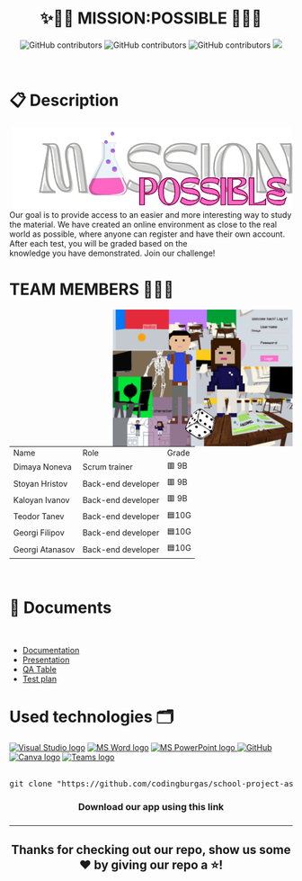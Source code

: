 <h1 align="center">✨👨‍🎓 MISSION:POSSIBLE 👩‍🎓✨ </h1>
<p align = "center">
<img alt="GitHub contributors" src="https://img.shields.io/github/contributors/codingburgas/school-project-assignment-mission-possible?style=flat-square">
  <img alt="GitHub contributors" src="https://img.shields.io/github/repo-size/codingburgas/school-project-assignment-mission-possible?style=flat-square">
  <img alt="GitHub contributors" src="https://img.shields.io/github/last-commit/codingburgas/school-project-assignment-mission-possible?style=flat-square">
<img src="https://img.shields.io/github/languages/count/codingburgas/school-project-assignment-mission-possible?style=flat-square">
</p><br>

<h1 align="left">📋 Description </h1>
<img align="right" src="./game/images/logo.png">
<p align="left">Our goal is to provide access to an easier and more interesting way to study the material. We have created an online environment as close to the real world as possible, where anyone can register and have their own account. After each test, you will be graded based on the<br> knowledge you have demonstrated. Join our challenge!</p>

<h1 align="left">TEAM MEMBERS 👨🏻‍💻</h1>
<table >
  
  <tr>
    <td>Name</td>
    <td>Role</td>
    <td>Grade</td>
  </tr> <img align="right" src="./game/images/readmeImage.png">
  <tr>
    <td> Dimaya Noneva</td>
    <td>Scrum trainer</td>
    <td>🟥 9B</td>
  </tr>
  <tr>
    <td>Stoyan Hristov</td>
    <td>Back-end developer</td>
    <td>🟥 9B</td>
  </tr>
  <tr>
    <td>Kaloyan Ivanov</td>
    <td>Back-end developer</td>
    <td>🟥 9B</td>
  </tr>
  <tr>
    <td>Teodor Tanev</td>
    <td>Back-end developer</td>
    <td>🟦10G</td>
  </tr>
  <tr>
    <td>Georgi Filipov</td>
    <td>Back-end developer</td>
    <td>🟦10G</td>
  </tr>
  <tr>
    <td>Georgi Atanasov</td></td>
    <td>Back-end developer</td>
    <td>🟦10G</td>
  </tr>
  
</table><br>

<h1 align="left">📃 Documents</h1><br>
  <ul align="left" >
   
<li><a href=" https://codingburgas-my.sharepoint.com/:w:/g/personal/dhnoneva22_codingburgas_bg/EZJRnu26mZ5LoxX7GJjfS9YB1BK8uydH1JXD5eyg4VBo2A?e=8Eak2W">Documentation</a></li>
<li><a href="https://codingburgas-my.sharepoint.com/:p:/g/personal/dhnoneva22_codingburgas_bg/EfA3q-Ddc4tNoLweKRmC1iQBECIOqJZStSbBoIR4jxY5xw?e=E0vgIQ">Presentation</a></li>
<li><a href="https://codingburgas-my.sharepoint.com/:x:/g/personal/dhnoneva22_codingburgas_bg/Ea1qthjGaGhIpqQ1dznEQ6sB0v6BbABtLahBSBz2VEQiuA?e=zvd6yx">QA Table</a></li>    
<li><a href="https://codingburgas-my.sharepoint.com/:w:/g/personal/dhnoneva22_codingburgas_bg/EYB9qNf9FXxBtVt5bBd8pp8BxT9OOprVfn3NchKvZPU3pw?e=MUFeZC">Test plan</a></li>  
  </ul>


  <h1 align="left">Used technologies 🗂</h1>
<p align="left">
    <a href="https://code.visualstudio.com/"><img src="https://upload.wikimedia.org/wikipedia/commons/thumb/5/59/Visual_Studio_Icon_2019.svg/2060px-Visual_Studio_Icon_2019.svg.png" alt="Visual Studio logo" width=48px/></a>
   <a href="https://www.microsoft.com/en-ww/microsoft-365/word"><img src="https://img.icons8.com/fluency/48/000000/microsoft-word-2019.png" alt="MS Word logo" width=48px /></a>
  <a href="https://www.microsoft.com/en-us/microsoft-365/powerpoint"><img src="https://img.icons8.com/fluency/48/000000/microsoft-powerpoint-2019.png" alt="MS PowerPoint logo" width=48px />
  <a href="https://git-scm.com/"><img src="https://cdn-icons-png.flaticon.com/512/25/25231.png" alt="GitHub" heigh=48px width=48px/></a>
 <a href="https://www.canva.com/help/transparent-background/"><img src="https://www.edigitalagency.com.au/wp-content/uploads/Canva-logo-png-circle-full-colour-white-font.png" alt="Canva logo"  width=48px/></a>
 <a href="https://teams.microsoft.com/_?culture=en-us&country=us#/conversations/19:b01cf915e57b430ea93ab780c4f6b6dc@thread.v2?ctx=chat"><img src="https://upload.wikimedia.org/wikipedia/commons/thumb/c/c9/Microsoft_Office_Teams_%282018%E2%80%93present%29.svg/2203px-Microsoft_Office_Teams_%282018%E2%80%93present%29.svg.png" alt="Teams logo" width=48px/></a><br><br>
 


   
<pre align="center">git clone "https://github.com/codingburgas/school-project-assignment-mission-possible.git"</pre>
<h3 align="center"> Download our app using this link<h3>
<hr>
<h2 align="center">Thanks for checking out our repo, show us some ❤️ by giving our repo a ⭐️!</h2>

   
 

